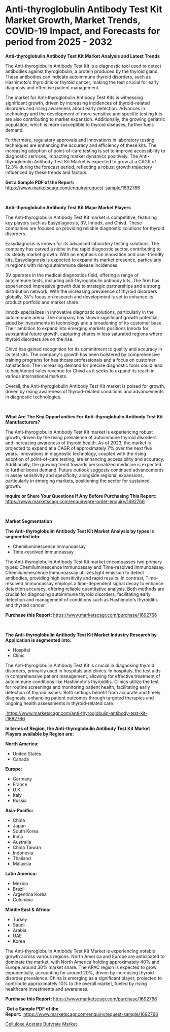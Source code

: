 <p><h1>Anti-thyroglobulin Antibody Test Kit Market Growth, Market Trends, COVID-19 Impact, and Forecasts for period from 2025 - 2032</h1></p><p><strong>Anti-thyroglobulin Antibody Test Kit Market Analysis and Latest Trends</strong></p>
<p><p>The Anti-thyroglobulin Antibody Test Kit is a diagnostic tool used to detect antibodies against thyroglobulin, a protein produced by the thyroid gland. These antibodies can indicate autoimmune thyroid disorders, such as Hashimoto's thyroiditis or thyroid cancer, making the test crucial for early diagnosis and effective patient management.</p><p>The market for Anti-thyroglobulin Antibody Test Kits is witnessing significant growth, driven by increasing incidences of thyroid-related disorders and rising awareness about early detection. Advances in technology and the development of more sensitive and specific testing kits are also contributing to market expansion. Additionally, the growing geriatric population, which is more susceptible to thyroid diseases, further fuels demand.</p><p>Furthermore, regulatory approvals and innovations in laboratory testing techniques are enhancing the accuracy and efficiency of these kits. The increasing adoption of point-of-care testing is set to improve accessibility to diagnostic services, impacting market dynamics positively. The Anti-thyroglobulin Antibody Test Kit Market is expected to grow at a CAGR of 12.3% during the forecast period, reflecting a robust growth trajectory influenced by these trends and factors.</p></p>
<p><strong>Get a Sample PDF of the Report:&nbsp;</strong> <a href="https://www.marketscagr.com/enquiry/request-sample/1692766?utm_campaign=2994&utm_medium=2&utm_source=Github&utm_content=ia&utm_term=27032025&utm_id=anti-thyroglobulin-antibody-test-kit">https://www.marketscagr.com/enquiry/request-sample/1692766</a></p>
<p>&nbsp;</p>
<p><strong>Anti-thyroglobulin Antibody Test Kit Major Market Players</strong></p>
<p><p>The Anti-thyroglobulin Antibody Test Kit market is competitive, featuring key players such as Easydiagnosis, 3V, Innodx, and Chivd. These companies are focused on providing reliable diagnostic solutions for thyroid disorders.</p><p>Easydiagnosis is known for its advanced laboratory testing solutions. The company has carved a niche in the rapid diagnostic sector, contributing to its steady market growth. With an emphasis on innovation and user-friendly kits, Easydiagnosis is expected to expand its market presence, particularly in regions with rising autoimmune disease incidences.</p><p>3V operates in the medical diagnostics field, offering a range of autoimmune tests, including anti-thyroglobulin antibody kits. The firm has experienced impressive growth due to strategic partnerships and a strong distribution network. With the increasing prevalence of thyroid disorders globally, 3V's focus on research and development is set to enhance its product portfolio and market share.</p><p>Innodx specializes in innovative diagnostic solutions, particularly in the autoimmune arena. The company has shown significant growth potential, aided by investments in technology and a broadening of its customer base. Their ambition to expand into emerging markets positions Innodx for substantial future growth, capturing shares in less saturated regions where thyroid disorders are on the rise.</p><p>Chivd has gained recognition for its commitment to quality and accuracy in its test kits. The company's growth has been bolstered by comprehensive training programs for healthcare professionals and a focus on customer satisfaction. The increasing demand for precise diagnostic tools could lead to heightened sales revenue for Chivd as it seeks to expand its reach in various international markets.</p><p>Overall, the Anti-thyroglobulin Antibody Test Kit market is poised for growth, driven by rising awareness of thyroid-related conditions and advancements in diagnostic technologies.</p></p>
<p>&nbsp;</p>
<p><strong>What Are The Key Opportunities For Anti-thyroglobulin Antibody Test Kit Manufacturers?</strong></p>
<p><p>The Anti-thyroglobulin Antibody Test Kit market is experiencing robust growth, driven by the rising prevalence of autoimmune thyroid disorders and increasing awareness of thyroid health. As of 2023, the market is projected to expand at a CAGR of approximately 7% over the next five years. Innovations in diagnostic technology, coupled with the rising adoption of point-of-care testing, are enhancing accessibility and accuracy. Additionally, the growing trend towards personalized medicine is expected to further boost demand. Future outlook suggests continued advancements in assay sensitivity and specificity, alongside regional expansions, particularly in emerging markets, positioning the sector for sustained growth.</p></p>
<p><strong>Inquire or Share Your Questions If Any Before Purchasing This Report:</strong> <a href="https://www.marketscagr.com/enquiry/pre-order-enquiry/1692766?utm_campaign=2994&utm_medium=2&utm_source=Github&utm_content=ia&utm_term=27032025&utm_id=anti-thyroglobulin-antibody-test-kit">https://www.marketscagr.com/enquiry/pre-order-enquiry/1692766</a></p>
<p>&nbsp;</p>
<p><strong>Market Segmentation</strong></p>
<p><strong>The Anti-thyroglobulin Antibody Test Kit Market Analysis by types is segmented into:</strong></p>
<p><ul><li>Chemiluminescence Immunoassay</li><li>Time-resolved Immunoassay</li></ul></p>
<p><p>The Anti-thyroglobulin Antibody Test Kit market encompasses two primary types: Chemiluminescence Immunoassay and Time-resolved Immunoassay. Chemiluminescence Immunoassay utilizes light emission to detect antibodies, providing high sensitivity and rapid results. In contrast, Time-resolved Immunoassay employs a time-dependent signal decay to enhance detection accuracy, offering reliable quantitative analysis. Both methods are crucial for diagnosing autoimmune thyroid disorders, facilitating early detection and management of conditions such as Hashimoto's thyroiditis and thyroid cancer.</p></p>
<p><strong>Purchase this Report:&nbsp;</strong><a href="https://www.marketscagr.com/purchase/1692766?utm_campaign=2994&utm_medium=2&utm_source=Github&utm_content=ia&utm_term=27032025&utm_id=anti-thyroglobulin-antibody-test-kit">https://www.marketscagr.com/purchase/1692766</a></p>
<p>&nbsp;</p>
<p><strong>The Anti-thyroglobulin Antibody Test Kit Market Industry Research by Application is segmented into:</strong></p>
<p><ul><li>Hospital</li><li>Clinic</li></ul></p>
<p><p>The Anti-thyroglobulin Antibody Test Kit is crucial in diagnosing thyroid disorders, primarily used in hospitals and clinics. In hospitals, the test aids in comprehensive patient management, allowing for effective treatment of autoimmune conditions like Hashimoto's thyroiditis. Clinics utilize the test for routine screenings and monitoring patient health, facilitating early detection of thyroid issues. Both settings benefit from accurate and timely diagnosis, enhancing patient outcomes through targeted therapies and ongoing health assessments in thyroid-related care.</p></p>
<p><a href="https://www.marketscagr.com/anti-thyroglobulin-antibody-test-kit-r1692766?utm_campaign=2994&utm_medium=2&utm_source=Github&utm_content=ia&utm_term=27032025&utm_id=anti-thyroglobulin-antibody-test-kit">&nbsp;https://www.marketscagr.com/anti-thyroglobulin-antibody-test-kit-r1692766</a></p>
<p><strong>In terms of Region, the Anti-thyroglobulin Antibody Test Kit Market Players available by Region are:</strong></p>
<p>
    <p> <strong> North America: </strong>
        <ul>
            <li>United States</li>
            <li>Canada</li>
        </ul>
        </p> 
    <p> <strong> Europe: </strong>
        <ul>
            <li>Germany</li>
            <li>France</li>
            <li>U.K.</li>
            <li>Italy</li>
            <li>Russia</li>
        </ul>
        </p> 
    <p> <strong> Asia-Pacific: </strong>
        <ul>
            <li>China</li>
            <li>Japan</li>
            <li>South Korea</li>
            <li>India</li>
            <li>Australia</li>
            <li>China Taiwan</li>
            <li>Indonesia</li>
            <li>Thailand</li>
            <li>Malaysia</li>
        </ul>
        </p> 
    <p> <strong> Latin America: </strong>
        <ul>
            <li>Mexico</li>
            <li>Brazil</li>
            <li>Argentina Korea</li>
            <li>Colombia</li>
        </ul>
        </p> 
    <p> <strong> Middle East & Africa: </strong>
        <ul>
            <li>Turkey</li>
            <li>Saudi</li>
            <li>Arabia</li>
            <li>UAE</li>
            <li>Korea</li>
        </ul>
    </p>
    </p>
<p><p>The Anti-thyroglobulin Antibody Test Kit Market is experiencing notable growth across various regions. North America and Europe are anticipated to dominate the market, with North America holding approximately 40% and Europe around 30% market share. The APAC region is expected to grow exponentially, accounting for around 20%, driven by increasing thyroid disorder prevalence. China is emerging as a significant player, projected to contribute approximately 10% to the overall market, fueled by rising healthcare investments and awareness.</p></p>
<p><strong>Purchase this Report: </strong><a href="https://www.marketscagr.com/purchase/1692766?utm_campaign=2994&utm_medium=2&utm_source=Github&utm_content=ia&utm_term=27032025&utm_id=anti-thyroglobulin-antibody-test-kit">https://www.marketscagr.com/purchase/1692766</a></p>
<p>&nbsp;<strong>Get a Sample PDF of the Report:&nbsp;&nbsp;</strong><a href="https://www.marketscagr.com/enquiry/request-sample/1692766?utm_campaign=2994&utm_medium=2&utm_source=Github&utm_content=ia&utm_term=27032025&utm_id=anti-thyroglobulin-antibody-test-kit">https://www.marketscagr.com/enquiry/request-sample/1692766</a></p>
<p><strong></strong></p>
<p><p><a href="https://github.com/boysabotzoc/Market-Research-Report-List-1/blob/main/cellulose-acetate-butyrate-market.md?utm_campaign=2994&utm_medium=2&utm_source=Github&utm_content=ia&utm_term=27032025&utm_id=anti-thyroglobulin-antibody-test-kit">Cellulose Acetate Butyrate Market</a></p></p>